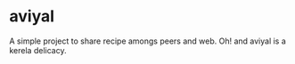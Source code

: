 aviyal
======

A simple project to share recipe amongs peers and web. Oh! and aviyal is a kerela delicacy.